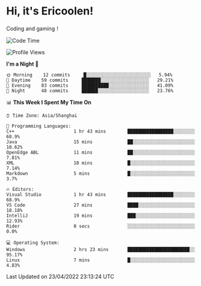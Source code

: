 # Hi, it's Ericoolen!
Coding and gaming！

<!--START_SECTION:waka-->
![Code Time](http://img.shields.io/badge/Code%20Time-212%20hrs%2047%20mins-blue)

![Profile Views](http://img.shields.io/badge/Profile%20Views-2-blue)

**I'm a Night 🦉** 

```text
🌞 Morning    12 commits     █░░░░░░░░░░░░░░░░░░░░░░░░   5.94% 
🌆 Daytime    59 commits     ███████░░░░░░░░░░░░░░░░░░   29.21% 
🌃 Evening    83 commits     ██████████░░░░░░░░░░░░░░░   41.09% 
🌙 Night      48 commits     ██████░░░░░░░░░░░░░░░░░░░   23.76%

```


📊 **This Week I Spent My Time On** 

```text
⌚︎ Time Zone: Asia/Shanghai

💬 Programming Languages: 
C++                      1 hr 43 mins        █████████████████░░░░░░░░   68.9% 
Java                     15 mins             ██░░░░░░░░░░░░░░░░░░░░░░░   10.62% 
OpenEdge ABL             11 mins             ██░░░░░░░░░░░░░░░░░░░░░░░   7.81% 
XML                      10 mins             █░░░░░░░░░░░░░░░░░░░░░░░░   7.14% 
Markdown                 5 mins              █░░░░░░░░░░░░░░░░░░░░░░░░   3.7%

🔥 Editors: 
Visual Studio            1 hr 43 mins        █████████████████░░░░░░░░   68.9% 
VS Code                  27 mins             ████░░░░░░░░░░░░░░░░░░░░░   18.18% 
IntelliJ                 19 mins             ███░░░░░░░░░░░░░░░░░░░░░░   12.93% 
Rider                    0 secs              ░░░░░░░░░░░░░░░░░░░░░░░░░   0.0%

💻 Operating System: 
Windows                  2 hrs 23 mins       ███████████████████████░░   95.17% 
Linux                    7 mins              █░░░░░░░░░░░░░░░░░░░░░░░░   4.83%

```


 Last Updated on 23/04/2022 23:13:24 UTC
<!--END_SECTION:waka-->

